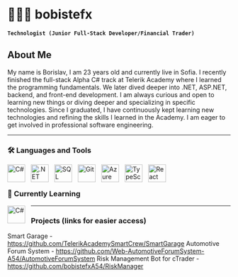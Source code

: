 # 🧑🏻‍💻 bobistefx

**`Technologist (Junior Full-Stack Developer/Financial Trader)`**

## About Me
My name is Borislav, I am 23 years old and currently live in Sofia. I recently finished the full-stack Alpha C# track at Telerik Academy where I learned the programming fundamentals. We later dived deeper into .NET, ASP.NET, backend, and front-end development. I am always curious and open to learning new things or diving deeper and specializing in specific technologies. Since I graduated, I have continuously kept learning new technologies and refining the skills I learned in the Academy. I am eager to get involved in professional software engineering.

---

### 🛠️ Languages and Tools

<img align="left" alt="C#" width="40px" style="padding-right:10px;" src="https://cdn.jsdelivr.net/gh/devicons/devicon@latest/icons/csharp/csharp-original.svg" />
<img align="left" alt=".NET" width="40px" style="padding-right:10px;" src="https://cdn.jsdelivr.net/gh/devicons/devicon@latest/icons/dotnetcore/dotnetcore-original.svg" />
<img align="left" alt="SQL" width="40px" style="padding-right:10px;" src="https://cdn.jsdelivr.net/gh/devicons/devicon@latest/icons/azuresqldatabase/azuresqldatabase-original.svg" />
<img align="left" alt="Git" width="40px" style="padding-right:10px;" src="https://cdn.jsdelivr.net/gh/devicons/devicon@latest/icons/git/git-original.svg" />
<img align="left" alt="Azure" width="40px" style="padding-right:10px;" src="https://cdn.jsdelivr.net/gh/devicons/devicon@latest/icons/azure/azure-original.svg" />
<img align="left" alt="TypeScript" width="40px" style="padding-right:10px;" src="https://cdn.jsdelivr.net/gh/devicons/devicon@latest/icons/typescript/typescript-original.svg" />
<img align="left" alt="React" width="40px" style="padding-right:10px;" src="https://cdn.jsdelivr.net/gh/devicons/devicon@latest/icons/react/react-original.svg" />
<br/>

#

### 📖 Currently Learning

<img align="left" alt="C#" width="40px" style="padding-right:10px;" src="https://cdn.jsdelivr.net/gh/devicons/devicon@latest/icons/python/python-original.svg" />

---
### Projects (links for easier access)
Smart Garage - https://github.com/TelerikAcademySmartCrew/SmartGarage
Automotive Forum System - https://github.com/Web-AutomotiveForumSystem-A54/AutomotiveForumSystem
Risk Management Bot for cTrader - https://github.com/bobistefxA54/RiskManager
